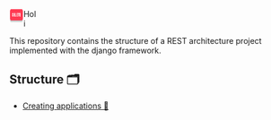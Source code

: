 
<img width="45" height="25" style="float: left; width: 5%;" src=".imgs/DELETE.png">
<div style="float: left; width: 5%;">Holi</div>
<br/>
<br/>

This repository contains the structure of a REST architecture project implemented with the django framework. 


## Structure 🗂

* [Creating applications 📱](https://github.com/PonchoCeniceros/PyAPI/blob/master/API/applications)
